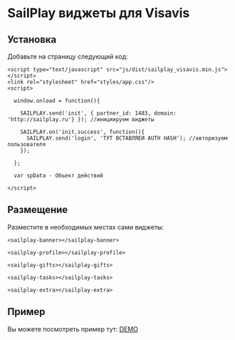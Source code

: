 # SailPlay виджеты для Visavis

## Установка

Добавьте на страницу следующий код:

    <script type="text/javascript" src="js/dist/sailplay_visavis.min.js"></script>
    <link rel="stylesheet" href="styles/app.css"/>
    <script>

      window.onload = function(){

        SAILPLAY.send('init', { partner_id: 1483, domain: 'http://sailplay.ru'} }); //инициируем виджеты

        SAILPLAY.on('init.success', function(){
          SAILPLAY.send('login', 'ТУТ ВСТАВЛЯЕИ AUTH HASH'); //авторизуем пользователя
        });

      };
      
      var spData - Объект действий

    </script>


## Размещение
Разместите в необходимых местах сами виджеты:
   
    <sailplay-banner></sailplay-banner>

    <sailplay-profile></sailplay-profile>

    <sailplay-gifts></sailplay-gifts>

    <sailplay-tasks></sailplay-tasks>

    <sailplay-extra></sailplay-extra>


## Пример

Вы можете посмотреть пример тут: [DEMO](http://dev4you.info/test/visavis/ "Demo")

